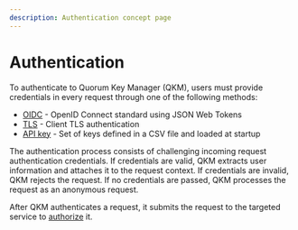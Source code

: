 ```yaml
---
description: Authentication concept page
---
```


# Authentication

To authenticate to Quorum Key Manager (QKM), users must provide credentials in every request through one of the following methods:

- [OIDC](../HowTo/Authenticate/OIDC.md) - OpenID Connect standard using JSON Web Tokens
- [TLS](../HowTo/Authenticate/TLS.md) - Client TLS authentication
- [API key](../HowTo/Authenticate/API-Key.md) - Set of keys defined in a CSV file and loaded at startup

The authentication process consists of challenging incoming request authentication credentials.
If credentials are valid, QKM extracts user information and attaches it to the request context.
If credentials are invalid, QKM rejects the request.
If no credentials are passed, QKM processes the request as an anonymous request.

After QKM authenticates a request, it submits the request to the targeted service to [authorize](Authorization.md) it.
